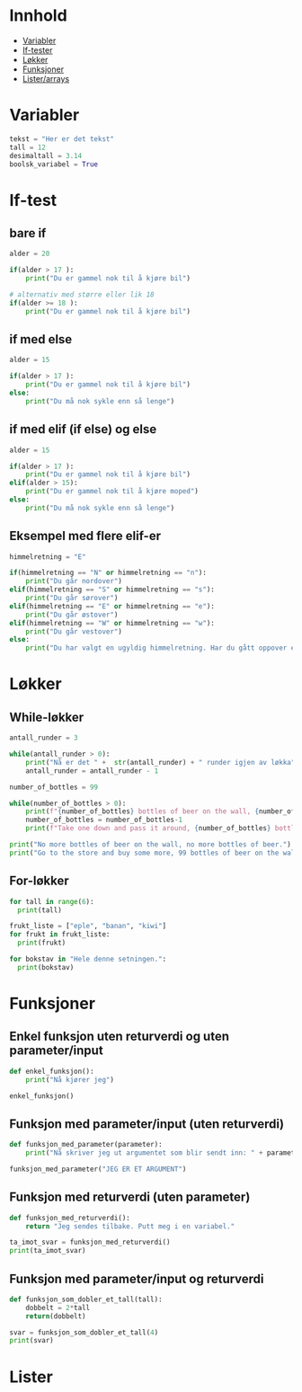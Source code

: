 # Innhold
- [Variabler](#variabler)
- [If-tester](#bare-if)
- [Løkker](#løkker)
- [Funksjoner](#funksjoner)
- [Lister/arrays](#lister)

# Variabler

```python 
tekst = "Her er det tekst"
tall = 12
desimaltall = 3.14
boolsk_variabel = True
```
# If-test
## bare if
```python 
alder = 20

if(alder > 17 ):
    print("Du er gammel nok til å kjøre bil")

# alternativ med større eller lik 18
if(alder >= 18 ):
    print("Du er gammel nok til å kjøre bil")
```
## if med else

```python 
alder = 15

if(alder > 17 ):
    print("Du er gammel nok til å kjøre bil")
else:
    print("Du må nok sykle enn så lenge")

```
## if med elif (if else) og else
```python 
alder = 15

if(alder > 17 ):
    print("Du er gammel nok til å kjøre bil")
elif(alder > 15):
    print("Du er gammel nok til å kjøre moped")
else:
    print("Du må nok sykle enn så lenge")
```
## Eksempel med flere elif-er
```python 
himmelretning = "E"

if(himmelretning == "N" or himmelretning == "n"):
    print("Du går nordover")
elif(himmelretning == "S" or himmelretning == "s"):
    print("Du går sørover")
elif(himmelretning == "E" or himmelretning == "e"):
    print("Du går østover")
elif(himmelretning == "W" or himmelretning == "w"):
    print("Du går vestover")
else:
    print("Du har valgt en ugyldig himmelretning. Har du gått oppover eller nedover, kanskje?")
```
# Løkker
## While-løkker
```python 
antall_runder = 3

while(antall_runder > 0):
    print("Nå er det " +  str(antall_runder) + " runder igjen av løkka")
    antall_runder = antall_runder - 1
```
```python 
number_of_bottles = 99

while(number_of_bottles > 0):
    print(f"{number_of_bottles} bottles of beer on the wall, {number_of_bottles} bottles of beer.")
    number_of_bottles = number_of_bottles-1
    print(f"Take one down and pass it around, {number_of_bottles} bottles of beer on the wall.")

print("No more bottles of beer on the wall, no more bottles of beer.")
print("Go to the store and buy some more, 99 bottles of beer on the wall.")
```
## For-løkker
```python 
for tall in range(6):
  print(tall)
```
```python 
frukt_liste = ["eple", "banan", "kiwi"]
for frukt in frukt_liste:
  print(frukt)
```
```python 
for bokstav in "Hele denne setningen.":
  print(bokstav)
```
# Funksjoner

## Enkel funksjon uten returverdi og uten parameter/input
```python 
def enkel_funksjon():
    print("Nå kjører jeg")

enkel_funksjon()
```
## Funksjon med parameter/input (uten returverdi)
```python 
def funksjon_med_parameter(parameter):
    print("Nå skriver jeg ut argumentet som blir sendt inn: " + parameter)

funksjon_med_parameter("JEG ER ET ARGUMENT")
```
## Funksjon med returverdi (uten parameter)
```python 
def funksjon_med_returverdi():
    return "Jeg sendes tilbake. Putt meg i en variabel."

ta_imot_svar = funksjon_med_returverdi()
print(ta_imot_svar)
```
## Funksjon med parameter/input og returverdi
```python 
def funksjon_som_dobler_et_tall(tall):
    dobbelt = 2*tall
    return(dobbelt)

svar = funksjon_som_dobler_et_tall(4)
print(svar)
```
# Lister
